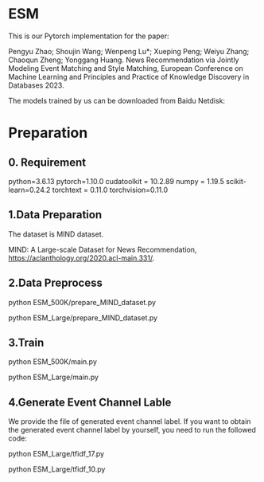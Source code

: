 # ESM

This is our Pytorch implementation for the paper:

Pengyu Zhao; Shoujin Wang; Wenpeng Lu*; Xueping Peng;  Weiyu Zhang; Chaoqun Zheng; Yonggang Huang. News Recommendation via Jointly Modeling Event Matching and Style Matching, European Conference on Machine Learning and Principles and Practice of Knowledge Discovery in Databases 2023.


The models trained by us can be downloaded from Baidu Netdisk:   

# Preparation
## 0. Requirement
python=3.6.13
pytorch=1.10.0
cudatoolkit = 10.2.89
numpy = 1.19.5
scikit-learn=0.24.2
torchtext = 0.11.0
torchvision=0.11.0

## 1.Data Preparation
The dataset is MIND dataset.

MIND: A Large-scale Dataset for News Recommendation, https://aclanthology.org/2020.acl-main.331/.

## 2.Data Preprocess
python ESM_500K/prepare_MIND_dataset.py

python ESM_Large/prepare_MIND_dataset.py

## 3.Train
python ESM_500K/main.py    
 
python ESM_Large/main.py   

## 4.Generate Event Channel Lable
We provide the file of generated event channel label. If you want to obtain the generated event channel label by yourself, you need to run the followed code:

python ESM_Large/tfidf_17.py

python ESM_Large/tfidf_10.py






